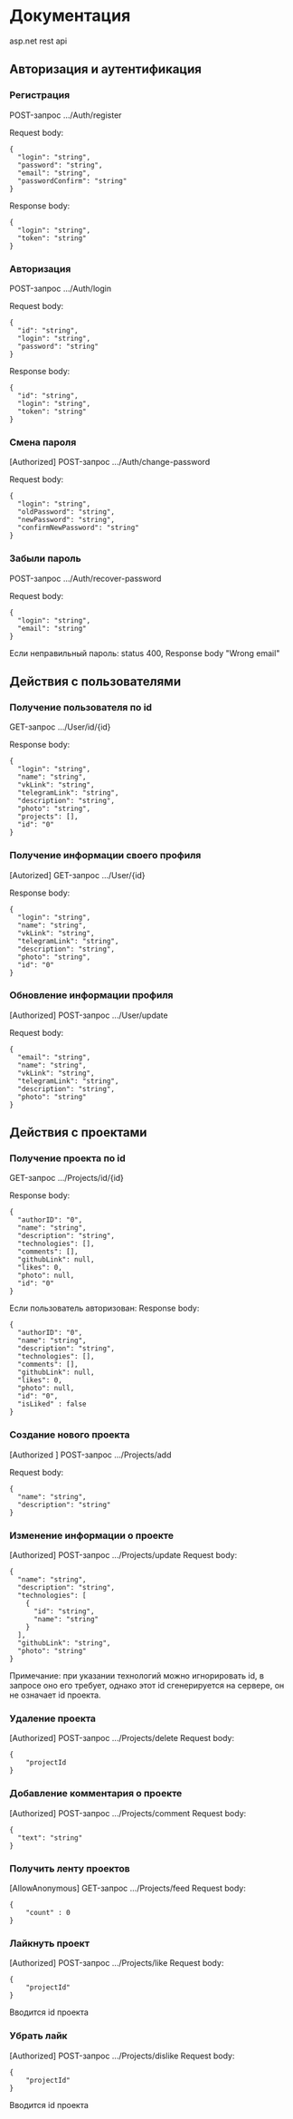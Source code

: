 # Документация
asp.net rest api 
## Авторизация и аутентификация
### Регистрация
POST-запрос .../Auth/register

Request body:
```
{
  "login": "string",
  "password": "string",
  "email": "string",
  "passwordConfirm": "string"
}
```
Response body: 
```
{
  "login": "string",
  "token": "string"
}
```
### Авторизация
POST-запрос .../Auth/login

Request body: 
```
{
  "id": "string",
  "login": "string",
  "password": "string"
}
```
Response body: 
```
{
  "id": "string",
  "login": "string",
  "token": "string"
}
```
### Смена пароля
[Authorized] POST-запрос .../Auth/change-password

Request body: 
```
{
  "login": "string",
  "oldPassword": "string",
  "newPassword": "string",
  "confirmNewPassword": "string"
}
```

### Забыли пароль
POST-запрос .../Auth/recover-password

Request body: 
```
{
  "login": "string",
  "email": "string"
}
```

Если неправильный пароль: status 400, Response body "Wrong email"

## Действия с пользователями
### Получение пользователя по id
GET-запрос .../User/id/{id}

Response body:
```
{
  "login": "string",
  "name": "string",
  "vkLink": "string",
  "telegramLink": "string",
  "description": "string",
  "photo": "string",
  "projects": [],
  "id": "0"
}
```
### Получение информации своего профиля
[Autorized] GET-запрос .../User/{id}

Response body:
```
{
  "login": "string",
  "name": "string",
  "vkLink": "string",
  "telegramLink": "string",
  "description": "string",
  "photo": "string",
  "id": "0"
}
```
### Обновление информации профиля
[Authorized] POST-запрос .../User/update

Request body:
```
{
  "email": "string",
  "name": "string",
  "vkLink": "string",
  "telegramLink": "string",
  "description": "string",
  "photo": "string"
}
```
## Действия с проектами
### Получение проекта по id
GET-запрос .../Projects/id/{id}

Response body:
```
{
  "authorID": "0",
  "name": "string",
  "description": "string",
  "technologies": [],
  "comments": [],
  "githubLink": null,
  "likes": 0,
  "photo": null,
  "id": "0"
}
```

Если пользователь авторизован:
Response body:
```
{
  "authorID": "0",
  "name": "string",
  "description": "string",
  "technologies": [],
  "comments": [],
  "githubLink": null,
  "likes": 0,
  "photo": null,
  "id": "0",
  "isLiked" : false
}
```

### Создание нового проекта
[Authorized ] POST-запрос .../Projects/add

Request body:
```
{
  "name": "string",
  "description": "string"
}
```
### Изменение информации о проекте
[Authorized] POST-запрос .../Projects/update
Request body:
```
{
  "name": "string",
  "description": "string",
  "technologies": [
    {
      "id": "string",
      "name": "string"
    }
  ],
  "githubLink": "string",
  "photo": "string"
}
```
Примечание: при указании технологий можно игнорировать id, в запросе оно его требует, однако этот id сгенерируется на сервере, он не означает id проекта.

### Удаление проекта
[Authorized] POST-запрос .../Projects/delete
Request body:
```
{
    "projectId
}
```

### Добавление комментария о проекте
[Authorized] POST-запрос .../Projects/comment
Request body:
```
{
  "text": "string"
}
```

### Получить ленту проектов
[AllowAnonymous] GET-запрос .../Projects/feed
Request body:
```
{
    "count" : 0
}
```

### Лайкнуть проект
[Authorized] POST-запрос .../Projects/like
Request body:
```
{
    "projectId"
}
```
Вводится id проекта

### Убрать лайк
[Authorized] POST-запрос .../Projects/dislike
Request body:
```
{
    "projectId"
}
```
Вводится id проекта









